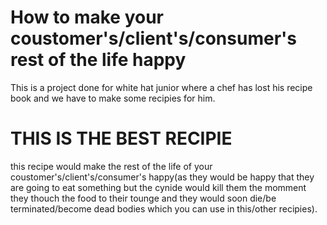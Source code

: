 # How to make your coustomer's/client's/consumer's rest of the life happy
This is a project done for white hat junior where a chef has lost his recipe book and we have to make some recipies for him.
# THIS IS THE BEST RECIPIE
this recipe would make the rest of the life of your coustomer's/client's/consumer's happy(as they would be happy that they are going to eat something but the cynide would kill them the momment they thouch the food to their tounge and they would soon die/be terminated/become dead bodies which you can use in this/other recipies).
